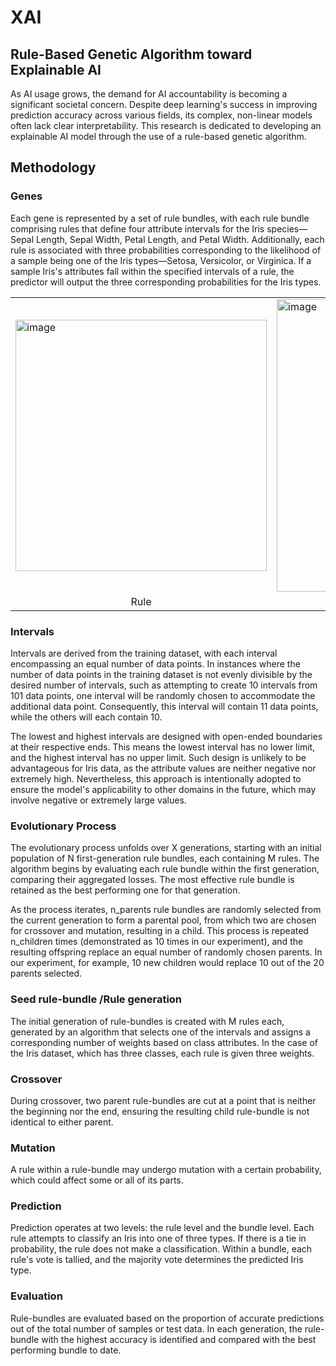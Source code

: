 # XAI

## Rule-Based Genetic Algorithm toward Explainable AI

As AI usage grows, the demand for AI accountability is becoming a significant societal concern. Despite deep learning's success in improving prediction accuracy across various fields, its complex, non-linear models often lack clear interpretability. This research is dedicated to developing an explainable AI model through the use of a rule-based genetic algorithm.

## Methodology

### Genes
Each gene is represented by a set of rule bundles, with each rule bundle comprising rules that define four attribute intervals for the Iris species—Sepal Length, Sepal Width, Petal Length, and Petal Width. Additionally, each rule is associated with three probabilities corresponding to the likelihood of a sample being one of the Iris types—Setosa, Versicolor, or Virginica. If a sample Iris's attributes fall within the specified intervals of a rule, the predictor will output the three corresponding probabilities for the Iris types.

<div align="center">
<table>

  <tr>
    <td>
      <img width="402" alt="image" src="https://github.com/Snafkin547/MachineLearning/assets/62607343/80935a31-9135-4922-9957-2c316c24f036">
    </td>
    <td>
      <img width="468" alt="image" src="https://github.com/Snafkin547/MachineLearning/assets/62607343/c97ecbc8-1a94-4c17-9bfa-348db7cce007">
    </td>
  </tr>
  <tr>
    <td align="center">
      Rule
    </td>
    <td align="center">
      Rule-Bundle
    </td>
</tr>

</table>
</div>

### Intervals
Intervals are derived from the training dataset, with each interval encompassing an equal number of data points. In instances where the number of data points in the training dataset is not evenly divisible by the desired number of intervals, such as attempting to create 10 intervals from 101 data points, one interval will be randomly chosen to accommodate the additional data point. Consequently, this interval will contain 11 data points, while the others will each contain 10.

The lowest and highest intervals are designed with open-ended boundaries at their respective ends. This means the lowest interval has no lower limit, and the highest interval has no upper limit. Such design is unlikely to be advantageous for Iris data, as the attribute values are neither negative nor extremely high. Nevertheless, this approach is intentionally adopted to ensure the model's applicability to other domains in the future, which may involve negative or extremely large values.

### Evolutionary Process

The evolutionary process unfolds over X generations, starting with an initial population of N first-generation rule bundles, each containing M rules. The algorithm begins by evaluating each rule bundle within the first generation, comparing their aggregated losses. The most effective rule bundle is retained as the best performing one for that generation.

As the process iterates, n_parents rule bundles are randomly selected from the current generation to form a parental pool, from which two are chosen for crossover and mutation, resulting in a child. This process is repeated n_children times (demonstrated as 10 times in our experiment), and the resulting offspring replace an equal number of randomly chosen parents. In our experiment, for example, 10 new children would replace 10 out of the 20 parents selected.

### Seed rule-bundle /Rule generation
The initial generation of rule-bundles is created with M rules each, generated by an algorithm that selects one of the intervals and assigns a corresponding number of weights based on class attributes. In the case of the Iris dataset, which has three classes, each rule is given three weights.

### Crossover 
During crossover, two parent rule-bundles are cut at a point that is neither the beginning nor the end, ensuring the resulting child rule-bundle is not identical to either parent.

### Mutation
A rule within a rule-bundle may undergo mutation with a certain probability, which could affect some or all of its parts.

### Prediction
Prediction operates at two levels: the rule level and the bundle level. Each rule attempts to classify an Iris into one of three types. If there is a tie in probability, the rule does not make a classification. Within a bundle, each rule's vote is tallied, and the majority vote determines the predicted Iris type.

### Evaluation
Rule-bundles are evaluated based on the proportion of accurate predictions out of the total number of samples or test data. In each generation, the rule-bundle with the highest accuracy is identified and compared with the best performing bundle to date.
